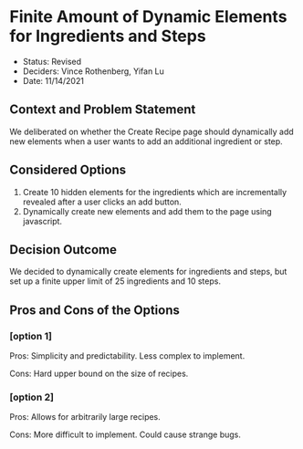 # Finite Amount of Dynamic Elements for Ingredients and Steps

- Status: Revised
- Deciders: Vince Rothenberg, Yifan Lu
- Date: 11/14/2021

## Context and Problem Statement

We deliberated on whether the Create Recipe page should dynamically add new elements when a user wants to add an additional ingredient or step.

## Considered Options

1.  Create 10 hidden elements for the ingredients which are incrementally revealed after a user clicks an add button.
2.  Dynamically create new elements and add them to the page using javascript.

## Decision Outcome

We decided to dynamically create elements for ingredients and steps, but set up a finite upper limit of 25 ingredients and 10 steps.

## Pros and Cons of the Options

### [option 1]

Pros: Simplicity and predictability. Less complex to implement.

Cons: Hard upper bound on the size of recipes.

### [option 2]

Pros: Allows for arbitrarily large recipes.

Cons: More difficult to implement. Could cause strange bugs.
